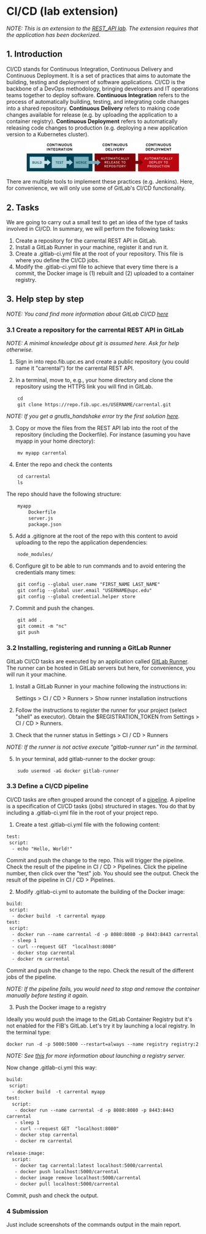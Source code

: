 # CI/CD (lab extension)

*NOTE: This is an extension to the [REST_API lab](../REST_API/README.md). The extension requires that the application has been dockerized.*

## 1. Introduction

CI/CD stands for Continuous Integration, Continuous Delivery and Continuous Deployment. It is a set of practices that aims to automate the building, testing and deployment of software applications. CI/CD is the backbone of a DevOps methodology, bringing developers and IT operations teams together to deploy software. **Continuous Integration** refers to the process of automatically building, testing, and integrating code changes into a shared repository. **Continuous Delivery** refers to making code changes available for release (e.g. by uploading the application to a container registry). **Continuous Deployment** refers to automatically releasing code changes to production (e.g. deploying a new application version to a Kubernetes cluster). 

<p align="center">
  <img src="ci-cd-flow-desktop.webp" width="400">
</p>

There are multiple tools to implement these practices (e.g. Jenkins). Here, for convenience, we will only use some of GitLab's CI/CD functionality.

## 2. Tasks

We are going to carry out a small test to get an idea of ​​the type of tasks involved in CI/CD. In summary, we will perform the following tasks:

1) Create a repository for the carrental REST API in GitLab.
2) Install a GitLab Runner in your machine, register it and run it. 
3) Create a .gitlab-ci.yml file at the root of your repository. This file is where you define the CI/CD jobs. 
4) Modify the .gitlab-ci.yml file to achieve that every time there is a commit, the Docker image is (1) rebuilt and (2) uploaded to a container registry.

## 3. Help step by step

*NOTE: You cand find more information about GitLab CI/CD [here](https://docs.gitlab.com/ee/ci/)*

### 3.1 Create a repository for the carrental REST API in GitLab

*NOTE: A minimal knowledge about git is assumed here. Ask for help otherwise.* 

1) Sign in into repo.fib.upc.es and create a public repository (you could name it "carrental") for the carrental REST API.

2) In a terminal, move to, e.g., your home directory and clone the repository using the HTTPS link you will find in GitLab.
```
	cd
	git clone https://repo.fib.upc.es/USERNAME/carrental.git
```
*NOTE: If you get a gnutls_handshake error try the first solution [here](https://stackoverflow.com/questions/60262230/fatal-unable-to-access-gnutls-handshake-failed-handshake-failed).* 

3) Copy or move the files from the REST API lab into the root of the repository (including the Dockerfile). For instance (asuming you have myapp in your home directory):
```
	mv myapp carrental
```	
4) Enter the repo and check the contents
```
	cd carrental
	ls
```
The repo should have the following structure:

```
	myapp
		Dockerfile
		server.js
		package.json
```
5) Add a .gitignore at the root of the repo with this content to avoid uploading to the repo the application dependencies:
```
	node_modules/
```
6) Configure git to be able to run commands and to avoid entering the credentials many times:
```
	git config --global user.name "FIRST_NAME LAST_NAME"
	git config --global user.email "USERNAME@upc.edu"
	git config --global credential.helper store
```
7) Commit and push the changes. 
```
	git add .
	git commit -m "nc"
	git push
```
### 3.2 Installing, registering and running a GitLab Runner

GitLab CI/CD tasks are executed by an application called [GitLab Runner](https://docs.gitlab.com/runner/). The runner can be hosted in GitLab servers but here, for convenience, you will run it your machine. 

1) Install a GitLab Runner in your machine following the instructions in: 

	Settings > CI / CD > Runners > Show runner installation instructions

2) Follow the instructions to register the runner for your project (select "shell" as executor). Obtain the $REGISTRATION_TOKEN from Settings > CI / CD > Runners.

3) Check that the runner status in Settings > CI / CD > Runners

*NOTE: If the runner is not active execute "gitlab-runner run" in the terminal.*

5) In your terminal, add gitlab-runner to the docker group:
```
	sudo usermod -aG docker gitlab-runner
```
### 3.3 Define a CI/CD pipeline

CI/CD tasks are often grouped around the concept of a [pipeline](https://docs.gitlab.com/ee/ci/pipelines/index.html). A pipeline is a specification of CI/CD tasks (jobs) structured in stages. You do that by including a .gitlab-ci.yml file in the root of your project repo. 

1) Create a test .gitlab-ci.yml file with the following content:

```
test:
 script:
  - echo "Hello, World!" 
```

Commit and push the change to the repo. This will trigger the pipeline. Check the result of the pipeline in CI / CD > Pipelines. Click the pipeline number, then click over the "test" job. You should see the output. Check the result of the pipeline in CI / CD > Pipelines. 

2) Modify .gitlab-ci.yml to automate the building of the Docker image:

```
build:
 script:
  - docker build  -t carrental myapp
test:
 script:
  - docker run --name carrental -d -p 8080:8080 -p 8443:8443 carrental
  - sleep 1
  - curl --request GET  "localhost:8080"
  - docker stop carrental
  - docker rm carrental
```

Commit and push the change to the repo. Check the result of the different jobs of the pipeline. 

*NOTE: If the pipeline fails, you would need to stop and remove the container manually before testing it again.*

3) Push the Docker image to a registry

Ideally you would push the image to the GitLab Container Registry but it's not enabled for the FIB's GitLab. Let's try it by launching a local registry. In the terminal type:

	docker run -d -p 5000:5000 --restart=always --name registry registry:2

*NOTE: See [this](https://docs.docker.com/registry/deploying/) for more information about launching a registry server.*

Now change .gitlab-ci.yml this way:

```
build:
 script:
  - docker build  -t carrental myapp
test:
  script:
   - docker run --name carrental -d -p 8080:8080 -p 8443:8443 carrental
   - sleep 1
   - curl --request GET  "localhost:8080"
   - docker stop carrental
   - docker rm carrental

release-image:
  script:
   - docker tag carrental:latest localhost:5000/carrental 
   - docker push localhost:5000/carrental
   - docker image remove localhost:5000/carrental
   - docker pull localhost:5000/carrental
```
Commit, push and check the output. 

### 4 Submission

Just include screenshots of the commands output in the main report.